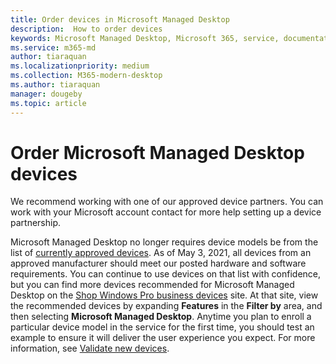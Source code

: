 ```yaml
---
title: Order devices in Microsoft Managed Desktop 
description:  How to order devices
keywords: Microsoft Managed Desktop, Microsoft 365, service, documentation
ms.service: m365-md
author: tiaraquan
ms.localizationpriority: medium
ms.collection: M365-modern-desktop
ms.author: tiaraquan
manager: dougeby
ms.topic: article
---
```


# Order Microsoft Managed Desktop devices

We recommend working with one of our approved device partners. You can work with your Microsoft account contact for more help setting up a device partnership.

Microsoft Managed Desktop no longer requires device models be from the list of [currently approved devices](../service-description/device-list.md). As of May 3, 2021, all devices from an approved manufacturer should meet our posted hardware and software requirements. You can continue to use devices on that list with confidence, but you can find more devices recommended for Microsoft Managed Desktop on the [Shop Windows Pro business devices](https://www.microsoft.com/windows/business/devices) site. At that site, view the recommended devices by expanding **Features** in the **Filter by** area, and then selecting **Microsoft Managed Desktop**. Anytime you plan to enroll a particular device model in the service for the first time, you should test an example to ensure it will deliver the user experience you expect. For more information, see [Validate new devices](../get-started/validate-device.md).
